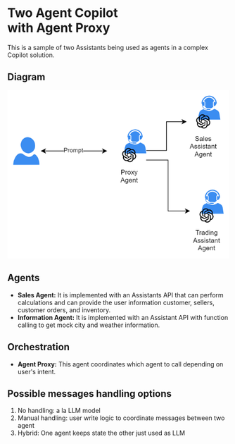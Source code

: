 # Two Agent Copilot<br/>with Agent Proxy

This is a sample of two Assistants being used as agents in a complex Copilot solution.

## Diagram

![Two agent Assistant Diagram](images/proxy-two-agent-diagram.png)

## Agents

- **Sales Agent:** It is implemented with an Assistants API that can perform calculations and can provide the user information customer, sellers, customer orders, and inventory.
- **Information Agent:** It is implemented with an Assistant API with function calling to get mock city and weather information.

## Orchestration

- **Agent Proxy:** This agent coordinates which agent to call depending on user's intent.

## Possible messages handling options

1. No handling: a la LLM model
2. Manual handling: user write logic to coordinate messages between two agent
3. Hybrid: One agent keeps state the other just used as LLM
